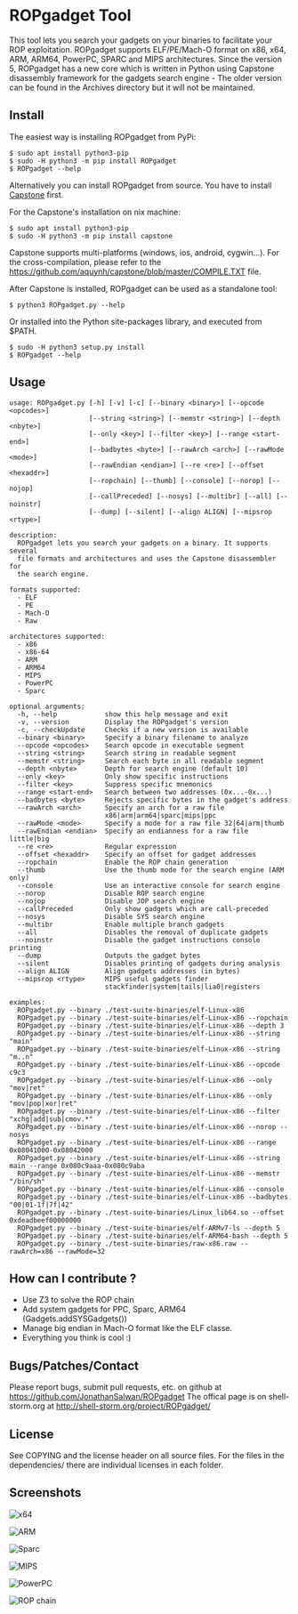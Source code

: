 ROPgadget Tool
================

This tool lets you search your gadgets on your binaries to facilitate your ROP exploitation.
ROPgadget supports ELF/PE/Mach-O format on x86, x64, ARM, ARM64, PowerPC, SPARC and MIPS
architectures. Since the version 5, ROPgadget has a new core which is written in Python
using Capstone disassembly framework for the gadgets search engine - The older version can
be found in the Archives directory but it will not be maintained.

Install
-------

The easiest way is installing ROPgadget from PyPi:

    $ sudo apt install python3-pip
    $ sudo -H python3 -m pip install ROPgadget
    $ ROPgadget --help

Alternatively you can install ROPgadget from source.
You have to install [Capstone](http://www.capstone-engine.org/) first.

For the Capstone's installation on nix machine:

    $ sudo apt install python3-pip
    $ sudo -H python3 -m pip install capstone

Capstone supports multi-platforms (windows, ios, android, cygwin...). For the cross-compilation,
please refer to the https://github.com/aquynh/capstone/blob/master/COMPILE.TXT file.

After Capstone is installed, ROPgadget can be used as a standalone tool:

    $ python3 ROPgadget.py --help

Or installed into the Python site-packages library, and executed from $PATH.

    $ sudo -H python3 setup.py install
    $ ROPgadget --help

Usage
-----

    usage: ROPgadget.py [-h] [-v] [-c] [--binary <binary>] [--opcode <opcodes>]
                        [--string <string>] [--memstr <string>] [--depth <nbyte>]
                        [--only <key>] [--filter <key>] [--range <start-end>]
                        [--badbytes <byte>] [--rawArch <arch>] [--rawMode <mode>]
                        [--rawEndian <endian>] [--re <re>] [--offset <hexaddr>]
                        [--ropchain] [--thumb] [--console] [--norop] [--nojop]
                        [--callPreceded] [--nosys] [--multibr] [--all] [--noinstr]
                        [--dump] [--silent] [--align ALIGN] [--mipsrop <rtype>]

    description:
      ROPgadget lets you search your gadgets on a binary. It supports several
      file formats and architectures and uses the Capstone disassembler for
      the search engine.

    formats supported:
      - ELF
      - PE
      - Mach-O
      - Raw

    architectures supported:
      - x86
      - x86-64
      - ARM
      - ARM64
      - MIPS
      - PowerPC
      - Sparc

    optional arguments:
      -h, --help            show this help message and exit
      -v, --version         Display the ROPgadget's version
      -c, --checkUpdate     Checks if a new version is available
      --binary <binary>     Specify a binary filename to analyze
      --opcode <opcodes>    Search opcode in executable segment
      --string <string>     Search string in readable segment
      --memstr <string>     Search each byte in all readable segment
      --depth <nbyte>       Depth for search engine (default 10)
      --only <key>          Only show specific instructions
      --filter <key>        Suppress specific mnemonics
      --range <start-end>   Search between two addresses (0x...-0x...)
      --badbytes <byte>     Rejects specific bytes in the gadget's address
      --rawArch <arch>      Specify an arch for a raw file
                            x86|arm|arm64|sparc|mips|ppc
      --rawMode <mode>      Specify a mode for a raw file 32|64|arm|thumb
      --rawEndian <endian>  Specify an endianness for a raw file little|big
      --re <re>             Regular expression
      --offset <hexaddr>    Specify an offset for gadget addresses
      --ropchain            Enable the ROP chain generation
      --thumb               Use the thumb mode for the search engine (ARM only)
      --console             Use an interactive console for search engine
      --norop               Disable ROP search engine
      --nojop               Disable JOP search engine
      --callPreceded        Only show gadgets which are call-preceded
      --nosys               Disable SYS search engine
      --multibr             Enable multiple branch gadgets
      --all                 Disables the removal of duplicate gadgets
      --noinstr             Disable the gadget instructions console printing
      --dump                Outputs the gadget bytes
      --silent              Disables printing of gadgets during analysis
      --align ALIGN         Align gadgets addresses (in bytes)
      --mipsrop <rtype>     MIPS useful gadgets finder
                            stackfinder|system|tails|lia0|registers

    examples:
      ROPgadget.py --binary ./test-suite-binaries/elf-Linux-x86
      ROPgadget.py --binary ./test-suite-binaries/elf-Linux-x86 --ropchain
      ROPgadget.py --binary ./test-suite-binaries/elf-Linux-x86 --depth 3
      ROPgadget.py --binary ./test-suite-binaries/elf-Linux-x86 --string "main"
      ROPgadget.py --binary ./test-suite-binaries/elf-Linux-x86 --string "m..n"
      ROPgadget.py --binary ./test-suite-binaries/elf-Linux-x86 --opcode c9c3
      ROPgadget.py --binary ./test-suite-binaries/elf-Linux-x86 --only "mov|ret"
      ROPgadget.py --binary ./test-suite-binaries/elf-Linux-x86 --only "mov|pop|xor|ret"
      ROPgadget.py --binary ./test-suite-binaries/elf-Linux-x86 --filter "xchg|add|sub|cmov.*"
      ROPgadget.py --binary ./test-suite-binaries/elf-Linux-x86 --norop --nosys
      ROPgadget.py --binary ./test-suite-binaries/elf-Linux-x86 --range 0x08041000-0x08042000
      ROPgadget.py --binary ./test-suite-binaries/elf-Linux-x86 --string main --range 0x080c9aaa-0x080c9aba
      ROPgadget.py --binary ./test-suite-binaries/elf-Linux-x86 --memstr "/bin/sh"
      ROPgadget.py --binary ./test-suite-binaries/elf-Linux-x86 --console
      ROPgadget.py --binary ./test-suite-binaries/elf-Linux-x86 --badbytes "00|01-1f|7f|42"
      ROPgadget.py --binary ./test-suite-binaries/Linux_lib64.so --offset 0xdeadbeef00000000
      ROPgadget.py --binary ./test-suite-binaries/elf-ARMv7-ls --depth 5
      ROPgadget.py --binary ./test-suite-binaries/elf-ARM64-bash --depth 5
      ROPgadget.py --binary ./test-suite-binaries/raw-x86.raw --rawArch=x86 --rawMode=32

How can I contribute ?
----------------------

- Use Z3 to solve the ROP chain
- Add system gadgets for PPC, Sparc, ARM64 (Gadgets.addSYSGadgets())
- Manage big endian in Mach-O format like the ELF classe.
- Everything you think is cool :)

Bugs/Patches/Contact
--------------------

Please report bugs, submit pull requests, etc. on github at https://github.com/JonathanSalwan/ROPgadget
The offical page is on shell-storm.org at http://shell-storm.org/project/ROPgadget/

License
-------

See COPYING and the license header on all source files. For the files in the dependencies/ there are
individual licenses in each folder.</p>


Screenshots
-----------

<img src="http://shell-storm.org/project/ROPgadget/x64.png" alt="x64"></img>

<img src="http://shell-storm.org/project/ROPgadget/arm.png" alt="ARM"></img>

<img src="http://shell-storm.org/project/ROPgadget/sparc.png" alt="Sparc"></img>

<img src="http://shell-storm.org/project/ROPgadget/mips.png" alt="MIPS"></img>

<img src="http://shell-storm.org/project/ROPgadget/ppc.png" alt="PowerPC"></img>

<img src="http://shell-storm.org/project/ROPgadget/ropchain.png" alt="ROP chain"></img>

